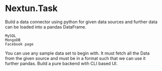 # Nextun.Task
Build a data connector using python for given data sources and further data can be loaded into a pandas  DataFrame.    
  
    MySQL  
    MongoDB 
    Facebook page    

You can use any sample data set to begin with. It must fetch all the Data from the given source and must be in a format such that we can use it further pandas. Build a pure backend with CLI based UI.
